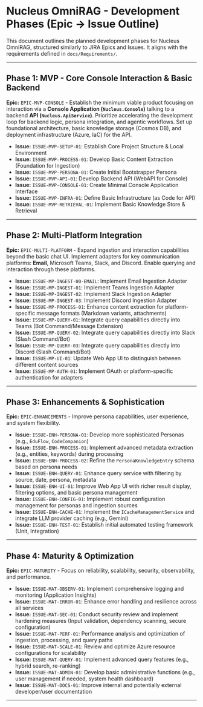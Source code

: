 # Nucleus OmniRAG - Development Phases (Epic -> Issue Outline)

This document outlines the planned development phases for Nucleus OmniRAG, structured similarly to JIRA Epics and Issues. It aligns with the requirements defined in `docs/Requirements/`.

---

## Phase 1: MVP - Core Console Interaction & Basic Backend

**Epic:** `EPIC-MVP-CONSOLE` - Establish the minimum viable product focusing on interaction via a **Console Application (`Nucleus.Console`)** talking to a backend **API (`Nucleus.ApiService`)**. Prioritize accelerating the development loop for backend logic, persona integration, and agentic workflows. Set up foundational architecture, basic knowledge storage (Cosmos DB), and deployment infrastructure (Azure, IaC) for the API.

*   **Issue:** `ISSUE-MVP-SETUP-01`: Establish Core Project Structure & Local Environment
*   **Issue:** `ISSUE-MVP-PROCESS-01`: Develop Basic Content Extraction (Foundation for Ingestion)
*   **Issue:** `ISSUE-MVP-PERSONA-01`: Create Initial Bootstrapper Persona
*   **Issue:** `ISSUE-MVP-API-01`: Develop Backend API (WebAPI for Console)
*   **Issue:** `ISSUE-MVP-CONSOLE-01`: Create Minimal Console Application Interface
*   **Issue:** `ISSUE-MVP-INFRA-01`: Define Basic Infrastructure (as Code for API)
*   **Issue:** `ISSUE-MVP-RETRIEVAL-01`: Implement Basic Knowledge Store & Retrieval

---

## Phase 2: Multi-Platform Integration

**Epic:** `EPIC-MULTI-PLATFORM` - Expand ingestion and interaction capabilities beyond the basic chat UI. Implement adapters for key communication platforms: **Email**, Microsoft Teams, Slack, and Discord. Enable querying and interaction through these platforms.

*   **Issue:** `ISSUE-MP-INGEST-00-EMAIL`: Implement Email Ingestion Adapter
*   **Issue:** `ISSUE-MP-INGEST-01`: Implement Teams Ingestion Adapter
*   **Issue:** `ISSUE-MP-INGEST-02`: Implement Slack Ingestion Adapter
*   **Issue:** `ISSUE-MP-INGEST-03`: Implement Discord Ingestion Adapter
*   **Issue:** `ISSUE-MP-PROCESS-01`: Enhance content extraction for platform-specific message formats (Markdown variants, attachments)
*   **Issue:** `ISSUE-MP-QUERY-01`: Integrate query capabilities directly into Teams (Bot Command/Message Extension)
*   **Issue:** `ISSUE-MP-QUERY-02`: Integrate query capabilities directly into Slack (Slash Command/Bot)
*   **Issue:** `ISSUE-MP-QUERY-03`: Integrate query capabilities directly into Discord (Slash Command/Bot)
*   **Issue:** `ISSUE-MP-UI-01`: Update Web App UI to distinguish between different content sources
*   **Issue:** `ISSUE-MP-AUTH-01`: Implement OAuth or platform-specific authentication for adapters

---

## Phase 3: Enhancements & Sophistication

**Epic:** `EPIC-ENHANCEMENTS` - Improve persona capabilities, user experience, and system flexibility.

*   **Issue:** `ISSUE-ENH-PERSONA-01`: Develop more sophisticated Personas (e.g., `EduFlow`, `CodeCompanion`)
*   **Issue:** `ISSUE-ENH-PROCESS-01`: Implement advanced metadata extraction (e.g., entities, keywords) during processing
*   **Issue:** `ISSUE-ENH-PROCESS-02`: Refine the `PersonaKnowledgeEntry` schema based on persona needs
*   **Issue:** `ISSUE-ENH-QUERY-01`: Enhance query service with filtering by source, date, persona, metadata
*   **Issue:** `ISSUE-ENH-UI-01`: Improve Web App UI with richer result display, filtering options, and basic persona management
*   **Issue:** `ISSUE-ENH-CONFIG-01`: Implement robust configuration management for personas and ingestion sources
*   **Issue:** `ISSUE-ENH-CACHE-01`: Implement the `ICacheManagementService` and integrate LLM provider caching (e.g., Gemini)
*   **Issue:** `ISSUE-ENH-TEST-01`: Establish initial automated testing framework (Unit, Integration)

---

## Phase 4: Maturity & Optimization

**Epic:** `EPIC-MATURITY` - Focus on reliability, scalability, security, observability, and performance.

*   **Issue:** `ISSUE-MAT-OBSERV-01`: Implement comprehensive logging and monitoring (Application Insights)
*   **Issue:** `ISSUE-MAT-ERROR-01`: Enhance error handling and resilience across all services
*   **Issue:** `ISSUE-MAT-SEC-01`: Conduct security review and implement hardening measures (Input validation, dependency scanning, secure configuration)
*   **Issue:** `ISSUE-MAT-PERF-01`: Performance analysis and optimization of ingestion, processing, and query paths
*   **Issue:** `ISSUE-MAT-SCALE-01`: Review and optimize Azure resource configurations for scalability
*   **Issue:** `ISSUE-MAT-QUERY-01`: Implement advanced query features (e.g., hybrid search, re-ranking)
*   **Issue:** `ISSUE-MAT-ADMIN-01`: Develop basic administrative functions (e.g., user management if needed, system health dashboard)
*   **Issue:** `ISSUE-MAT-DOCS-01`: Improve internal and potentially external developer/user documentation

---
